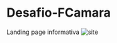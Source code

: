 # Desafio-FCamara
 Landing page informativa
![site](https://user-images.githubusercontent.com/46389582/136640610-0a6588f5-39ae-485c-ba90-fda4aea3c1ce.png)
